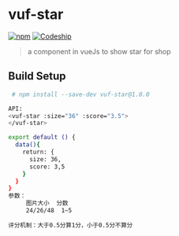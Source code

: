 # vuf-star 
[![npm](https://img.shields.io/npm/v/npm.svg)](https://www.npmjs.com/package/vuf-star)
[![Codeship](https://img.shields.io/badge/csdn-blog-red.svg)](http://blog.csdn.net/q553866469/article/details/78909601)
> a component in vueJs to show star for shop


## Build Setup

``` bash
 # npm install --save-dev vuf-star@1.0.0

API:
<vuf-star :size="36" :score="3.5">
</vuf-star>

export default () {
  data(){
    return: {
      size: 36,
      score: 3,5
    }
  }
}
参数：
     图片大小  分数
     24/26/48  1~5
     
评分机制：大于0.5分算1分，小于0.5分不算分

